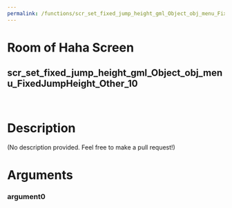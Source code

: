 ```yaml
---
permalink: /functions/scr_set_fixed_jump_height_gml_Object_obj_menu_FixedJumpHeight_Other_10
---
```

# Room of Haha Screen  
## scr_set_fixed_jump_height_gml_Object_obj_menu_FixedJumpHeight_Other_10  
&nbsp;  
# Description  
(No description provided. Feel free to make a pull request!) 
&nbsp;  
# Arguments
### argument0

&nbsp;  


